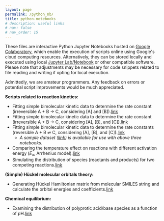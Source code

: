 ```yaml
---
layout: page
permalink: /python_nb/
title: python-notebooks
# description: useful links
# nav: false
# nav_order: 15
---
```

These files are interactive Python Jupyter Notebooks hosted on [Google Colaboratory](https://colab.research.google.com/), which enable the execution of scripts online using Google's cloud computing resources. Alternatively, they can be stored locally and executed using local [Jupyter Lab/Notebook](https://jupyter.org/) or other compatible software. Please note that adjustments may be necessary for code snippets related to file reading and writing if opting for local execution.

Admittedly, we are amateur programmers. Any feedback on errors or potential script improvements would be much appreciated.

**Scripts related to reaction kinetics:**
* Fitting simple bimolecular kinetic data to determine the rate constant (irreversible A + B $\rightarrow$ C, considering [A] and [B]).[link](https://colab.research.google.com/drive/1LsHmBT2GYA0QWXiv_-1YhPMdDowXGMRP?usp=sharing)
* Fitting simple bimolecular kinetic data to determine the rate constant (irreversible A + B $\rightarrow$ C, considering [A], [B], and [C]).[link](https://colab.research.google.com/drive/10h3DKmUKoPB8gT0s3auDHhIZu8-r15Ia?usp=sharing)
* Fitting simple bimolecular kinetic data to determine the rate constants (reversible A + B ⇌ C, considering [A], [B], and [C]).[link](https://colab.research.google.com/drive/1EkfKW8q0c_p4ILO0E779kYR3lsLDWbMD?usp=sharing)
    * *A sample dataset ([link](https://drive.google.com/file/d/1yAjNCOjmyvX6AL0BQUUckJJT81loUKcI/view?usp=share_link)) is available for use with above three notebooks.*
* Comparing the temperature effect on reactions with different activation energy (*E*<sub>a</sub>, Arrhenius model).[link](https://colab.research.google.com/drive/1ny_xSeoOWh7xz_mmlJasfZPo_u1oez5q?usp=sharing)
* Simulating the distribution of species (reactants and products) for two competing reactions.[link](https://colab.research.google.com/drive/1FGEb3GgZm28nCVQCqHbMtc83uQ8i9Imt?usp=sharing)

**(Simple) Hückel molecular orbitals theory:**
* Generating Hückel Hamiltonian matrix from molecular SMILES string and calculate the orbital energies and coefficients.[link](https://colab.research.google.com/drive/1BE0aXDqAEAWV_42iadY7pkE6J79Moa-N?usp=sharing)

**Chemical equilibrium:**
* Examining the distribution of polyprotic acid/base species as a function of pH.[link](https://colab.research.google.com/drive/10slXYorX5XqIydIQFeofTqxjKm2WS0C_?usp=drive_link)